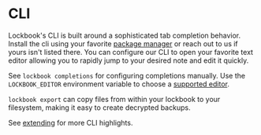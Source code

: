 # CLI
Lockbook's CLI is built around a sophisticated tab completion behavior. Install the cli using your favorite [package manager](installing.md) or reach out to us if yours isn't listed there. You can configure our CLI to open your favorite text editor allowing you to rapidly jump to your desired note and edit it quickly.

See `lockbook completions` for configuring completions manually. Use the `LOCKBOOK_EDITOR` environment variable to choose a [supported editor](https://github.com/lockbook/lockbook/blob/master/clients/cli/src/edit.rs#L64-L73).

`lockbook export` can copy files from within your lockbook to your filesystem, making it easy to create decrypted backups.

See [extending](extending.md) for more CLI highlights.